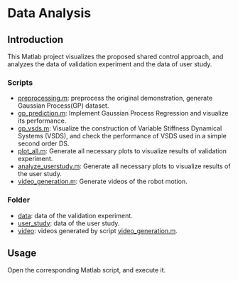 # Data Analysis 

## Introduction


This Matlab project visualizes the proposed shared control approach, and analyzes the data of validation experiment and the data of user study. 

### Scripts
* [preprocessing.m](01_Implementation/preprocessing.m): preprocess the original demonstration, generate Gaussian Process(GP) dataset.
* [gp_prediction.m](01_Implementation/gp_prediction.m): Implement Gaussian Process Regression and visualize its performance.
* [gp_vsds.m](01_Implementation/gp_vsds.m): Visualize the construction of Variable Stiffness Dynamical Systems (VSDS), and check the performance of VSDS used in a simple second order DS.
* [plot_all.m](01_Implementation/plot_all.m): Generate all necessary plots to visualize results of validation experiment.  
* [analyze_userstudy.m](01_Implementation/analyze_userstudy.m): Generate all necessary plots to visualize results of the user study.
* [video_generation.m](01_Implementation/video_generation.m): Generate videos of the robot motion. 

### Folder 
* [data](01_Implementation/data/): data of the validation experiment.
* [user_study](01_Implementation/user_study/): data of the user study.
* [video](01_Implementation/video/): videos generated by script [video_generation.m](01_Implementation/video_generation.m).

## Usage

Open the corresponding Matlab script, and execute it. 
